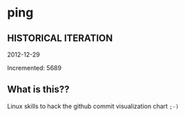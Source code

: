 # ping

## HISTORICAL ITERATION
2012-12-29

Incremented: 5689

## What is this?? 
Linux skills to hack the github commit visualization chart `;-)`
